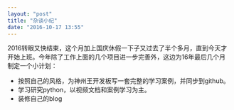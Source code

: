 ```yaml
---
layout: "post"
title: "杂谈小纪"
date: "2016-10-17 13:55"
---
```


2016转眼又快结束，这个月加上国庆休假一下子又过去了半个多月，直到今天才开始上班。今年除了工作上面的几个项目进一步完善外，这边为16年最后几个月制定一个小计划：

- 按照自己的风格，为神州王开发板写一套完整的学习案例，并同步到github。
- 学习研究python，以视频文档和案例学习为主。
- 装修自己的blog

<!-- more -->
